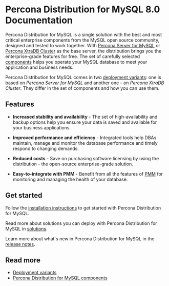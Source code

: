 # Percona Distribution for MySQL 8.0 Documentation

Percona Distribution for MySQL is a single solution with the best and most critical enterprise components from the MySQL open source community, designed and tested to work together. With [Percona Server for MySQL](https://www.percona.com/software/mysql-database/percona-server) or [Percona XtraDB Cluster](https://www.percona.com/software/mysql-database/percona-xtradb-cluster) as the base server, the distribution brings you the enterprise-grade features for free. The set of carefully selected [components](components.md) helps you operate your MySQL database to meet your application and business needs.

Percona Distribution for MySQL comes in two [deployment variants](deployment-variants.md): one is based on *Percona Server for MySQL* and another one - on *Percona XtraDB Cluster*. They differ in the set of components and how you can use them. 

## Features

- **Increased stability and availability** - The set of high-availability and backup options help you ensure your data is saved and available for your business applications. 

- **Improved performance and efficiency** - Integrated tools help DBAs maintain, manage and monitor the database performance and timely respond to changing demands. 

- **Reduced costs** - Save on purchasing software licensing by using the distribution - the open-source enterprise-grade solution.

- **Easy-to-integrate with PMM** - Benefit from all the features of [PMM](https://docs.percona.com/percona-monitoring-and-management/index.html) for monitoring and managing the health of your database. 

## Get started

Follow the [installation instructions](installing.md) to get started with Percona Distribution for MySQL.

Read more about solutions you can deploy with Percona Distribution for MySQL in [solutions](solutions.md).

Learn more about what's new in Percona Distribution for MySQL in the [release notes](release-notes.md).

## Read more

* [Deployment variants](deployment-variants.md)
* [Percona Distribution for MySQL components](components.md)